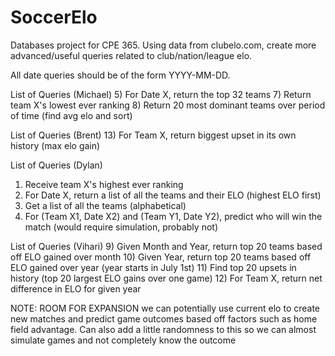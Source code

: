 # SoccerElo
Databases project for CPE 365. Using data from clubelo.com, create more 
advanced/useful queries related to club/nation/league elo.

All date queries should be of the form YYYY-MM-DD.

List of Queries (Michael)
5) For Date X, return the top 32 teams
7) Return team X's lowest ever ranking
8) Return 20 most dominant teams over period of time (find avg elo and sort)

List of Queries (Brent)
13) For Team X, return biggest upset in its own history (max elo gain)

List of Queries (Dylan)
1) Receive team X's highest ever ranking
2) For Date X, return a list of all the teams and their ELO (highest ELO first)
3) Get a list of all the teams (alphabetical)
4) For (Team X1, Date X2) and (Team Y1, Date Y2), predict who will win the match (would require simulation, probably not)

List of Queries (Vihari)
9) Given Month and Year, return top 20 teams based off ELO gained over month
10) Given Year, return top 20 teams based off ELO gained over year (year starts
    in July 1st)
11) Find top 20 upsets in history (top 20 largest ELO gains over one game)
12) For Team X, return net difference in ELO for given year


NOTE: ROOM FOR EXPANSION
we can potentially use current elo to create new matches and predict game
outcomes based off factors such as home field advantage. Can also add a little
randomness to this so we can almost simulate games and not completely know
the outcome

